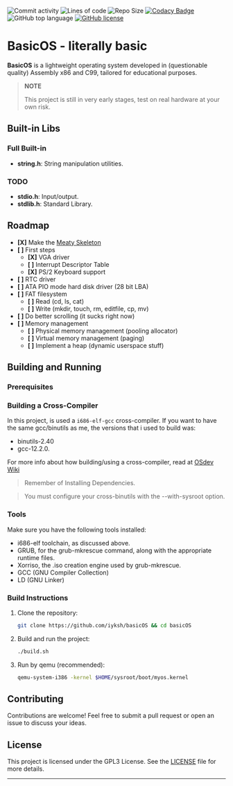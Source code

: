 ![Commit activity](https://img.shields.io/github/commit-activity/m/iyksh/basicOS)
![Lines of code](https://img.shields.io/badge/dynamic/json?url=https%3A%2F%2Fghloc.vercel.app%2Fapi%2Fiyksh%2FbasicOS%2Fbadge%3Ffilter%3D.c%2C.asm%2C.h%2C.sh&query=%24.message&label=lines%20of%20code&color=red)
![Repo Size](https://img.shields.io/github/repo-size/iyksh/basicOS)
[![Codacy Badge](https://app.codacy.com/project/badge/Grade/ddef159bc34148e4a89d2a600e9b61e5)](https://app.codacy.com/gh/iyksh/basicOS/dashboard?utm_source=gh&utm_medium=referral&utm_content=&utm_campaign=Badge_grade)
![GitHub top language](https://img.shields.io/github/languages/top/iyksh/basicOS?logo=c&label=)
[![GitHub license](https://img.shields.io/github/license/iyksh/basicOS)](https://github.com/iyksh/basicOS/LICENSE)

# BasicOS - literally basic

**BasicOS** is a lightweight operating system developed in  (questionable quality) Assembly x86 and C99, tailored for educational purposes.

> **NOTE**
> 
> This project is still in very early stages, test on real hardware at your own risk. 

## Built-in Libs

### Full Built-in

- **string.h**: String manipulation utilities.

### TODO

- **stdio.h**: Input/output.
- **stdlib.h**: Standard Library.

## Roadmap

- **[X]** Make the [Meaty Skeleton](https://osdev.wiki/wiki/Meaty_Skeleton)
- **[ ]** First steps
  - **[X]** VGA driver
  - **[ ]** Interrupt Descriptor Table
  - **[X]** PS/2 Keyboard support
- **[ ]** RTC driver
- **[ ]** ATA PIO mode hard disk driver (28 bit LBA)
- **[ ]** FAT filesystem
  - **[ ]** Read (cd, ls, cat)
  - **[ ]** Write (mkdir, touch, rm, editfile, cp, mv)
- **[ ]** Do better scrolling (it sucks right now)
- **[ ]** Memory management
  - **[ ]** Physical memory management (pooling allocator)
  - **[ ]** Virtual memory management (paging)
  - **[ ]** Implement a heap (dynamic userspace stuff)


## Building and Running

### Prerequisites

### Building a Cross-Compiler

In this project, is used a `i686-elf-gcc` cross-compiler. If you want to have the same gcc/binutils as me, the versions that i used to build was: 
- binutils-2.40
- gcc-12.2.0.

For more info about how building/using a cross-compiler, read at [OSdev Wiki](https://osdev.wiki/wiki/GCC_Cross-Compiler)
> Remember of Installing Dependencies.

> You must configure your cross-binutils with the --with-sysroot option.


### Tools

Make sure you have the following tools installed:
- i686-elf toolchain, as discussed above.
- GRUB, for the grub-mkrescue command, along with the appropriate runtime files.
- Xorriso, the .iso creation engine used by grub-mkrescue.
- GCC (GNU Compiler Collection)
- LD (GNU Linker)

### Build Instructions

1. Clone the repository:
   ```bash
   git clone https://github.com/iyksh/basicOS && cd basicOS
   ```

2. Build and run the project:
   ```bash
   ./build.sh
   ```

3. Run by qemu (recommended):
   ```bash
   qemu-system-i386 -kernel $HOME/sysroot/boot/myos.kernel
   ```

## Contributing

Contributions are welcome! Feel free to submit a pull request or open an issue to discuss your ideas.

## License

This project is licensed under the GPL3 License. See the [LICENSE](LICENSE) file for more details.

---
